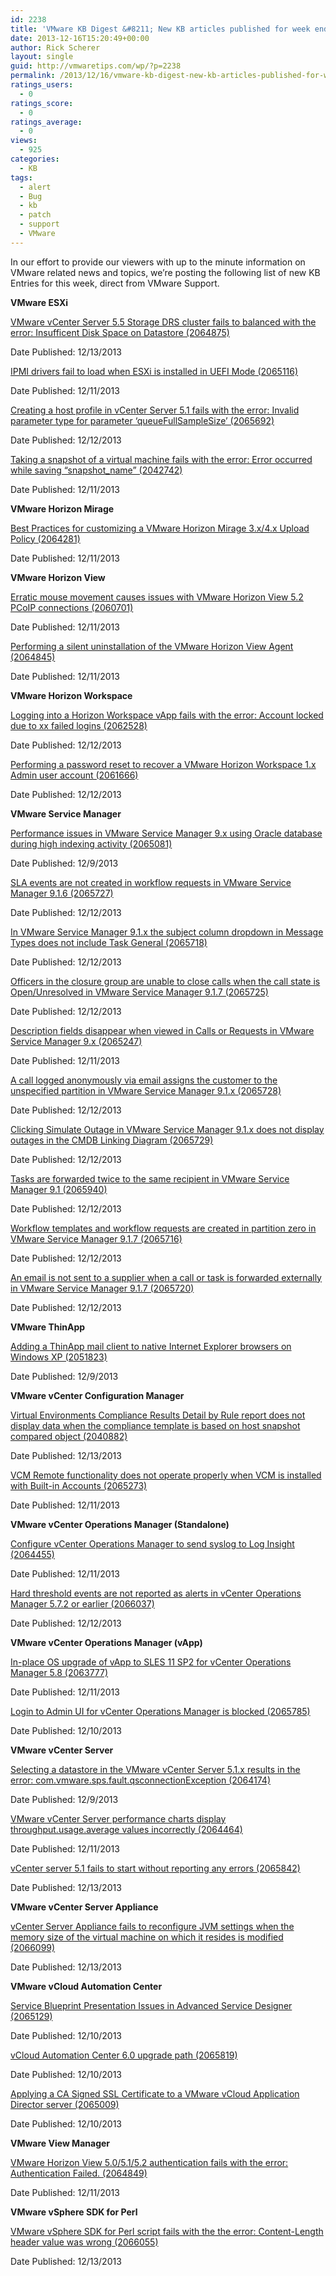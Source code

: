 ```yaml
---
id: 2238
title: 'VMware KB Digest &#8211; New KB articles published for week ending 12/14/13'
date: 2013-12-16T15:20:49+00:00
author: Rick Scherer
layout: single
guid: http://vmwaretips.com/wp/?p=2238
permalink: /2013/12/16/vmware-kb-digest-new-kb-articles-published-for-week-ending-121413/
ratings_users:
  - 0
ratings_score:
  - 0
ratings_average:
  - 0
views:
  - 925
categories:
  - KB
tags:
  - alert
  - Bug
  - kb
  - patch
  - support
  - VMware
---
```

In our effort to provide our viewers with up to the minute information on VMware related news and topics, we&#8217;re posting the following list of new KB Entries for this week, direct from VMware Support.

<!--more-->

**VMware ESXi**
  
<a href="http://kb.vmware.com/kb/2064875" target="_blank">VMware vCenter Server 5.5 Storage DRS cluster fails to balanced with the error: Insufficent Disk Space on Datastore (2064875)</a>
  
Date Published: 12/13/2013
  
<a href="http://kb.vmware.com/kb/2065116" target="_blank">IPMI drivers fail to load when ESXi is installed in UEFI Mode (2065116)</a>
  
Date Published: 12/11/2013
  
<a href="http://kb.vmware.com/kb/2065692" target="_blank">Creating a host profile in vCenter Server 5.1 fails with the error: Invalid parameter type for parameter ‘queueFullSampleSize’ (2065692)</a>
  
Date Published: 12/12/2013
  
<a href="http://kb.vmware.com/kb/2042742" target="_blank">Taking a snapshot of a virtual machine fails with the error: Error occurred while saving “snapshot_name” (2042742)</a>
  
Date Published: 12/11/2013

**VMware Horizon Mirage**
  
<a href="http://kb.vmware.com/kb/2064281" target="_blank">Best Practices for customizing a VMware Horizon Mirage 3.x/4.x Upload Policy (2064281)</a>
  
Date Published: 12/11/2013

**VMware Horizon View**
  
<a href="http://kb.vmware.com/kb/2060701" target="_blank">Erratic mouse movement causes issues with VMware Horizon View 5.2 PCoIP connections (2060701)</a>
  
Date Published: 12/11/2013
  
<a href="http://kb.vmware.com/kb/2064845" target="_blank">Performing a silent uninstallation of the VMware Horizon View Agent (2064845)</a>
  
Date Published: 12/11/2013

 **VMware Horizon Workspace**
  
<a href="http://kb.vmware.com/kb/2062528" target="_blank">Logging into a Horizon Workspace vApp fails with the error: Account locked due to xx failed logins (2062528)</a>
  
Date Published: 12/12/2013
  
<a href="http://kb.vmware.com/kb/2061666" target="_blank">Performing a password reset to recover a VMware Horizon Workspace 1.x Admin user account (2061666)</a>
  
Date Published: 12/12/2013

**VMware Service Manager**
  
<a href="http://kb.vmware.com/kb/2065081" target="_blank">Performance issues in VMware Service Manager 9.x using Oracle database during high indexing activity (2065081)</a>
  
Date Published: 12/9/2013
  
<a href="http://kb.vmware.com/kb/2065727" target="_blank">SLA events are not created in workflow requests in VMware Service Manager 9.1.6 (2065727)</a>
  
Date Published: 12/12/2013
  
<a href="http://kb.vmware.com/kb/2065718" target="_blank">In VMware Service Manager 9.1.x the subject column dropdown in Message Types does not include Task General (2065718)</a>
  
Date Published: 12/12/2013
  
<a href="http://kb.vmware.com/kb/2065725" target="_blank">Officers in the closure group are unable to close calls when the call state is Open/Unresolved in VMware Service Manager 9.1.7 (2065725)</a>
  
Date Published: 12/12/2013
  
<a href="http://kb.vmware.com/kb/2065247" target="_blank">Description fields disappear when viewed in Calls or Requests in VMware Service Manager 9.x (2065247)</a>
  
Date Published: 12/11/2013
  
<a href="http://kb.vmware.com/kb/2065728" target="_blank">A call logged anonymously via email assigns the customer to the unspecified partition in VMware Service Manager 9.1.x (2065728)</a>
  
Date Published: 12/12/2013
  
<a href="http://kb.vmware.com/kb/2065729" target="_blank">Clicking Simulate Outage in VMware Service Manager 9.1.x does not display outages in the CMDB Linking Diagram (2065729)</a>
  
Date Published: 12/12/2013
  
<a href="http://kb.vmware.com/kb/2065940" target="_blank">Tasks are forwarded twice to the same recipient in VMware Service Manager 9.1 (2065940)</a>
  
Date Published: 12/12/2013
  
<a href="http://kb.vmware.com/kb/2065716" target="_blank">Workflow templates and workflow requests are created in partition zero in VMware Service Manager 9.1.7 (2065716)</a>
  
Date Published: 12/12/2013
  
<a href="http://kb.vmware.com/kb/2065720" target="_blank">An email is not sent to a supplier when a call or task is forwarded externally in VMware Service Manager 9.1.7 (2065720)</a>
  
Date Published: 12/12/2013

**VMware ThinApp**
  
<a href="http://kb.vmware.com/kb/2051823" target="_blank">Adding a ThinApp mail client to native Internet Explorer browsers on Windows XP (2051823)</a>
  
Date Published: 12/9/2013

 **VMware vCenter Configuration Manager**
  
<a href="http://kb.vmware.com/kb/2040882" target="_blank">Virtual Environments Compliance Results Detail by Rule report does not display data when the compliance template is based on host snapshot compared object (2040882)</a>
  
Date Published: 12/13/2013
  
<a href="http://kb.vmware.com/kb/2065273" target="_blank">VCM Remote functionality does not operate properly when VCM is installed with Built-in Accounts (2065273)</a>
  
Date Published: 12/11/2013

 **VMware vCenter Operations Manager (Standalone)**
  
<a href="http://kb.vmware.com/kb/2064455" target="_blank">Configure vCenter Operations Manager to send syslog to Log Insight (2064455)</a>
  
Date Published: 12/11/2013
  
<a href="http://kb.vmware.com/kb/2066037" target="_blank">Hard threshold events are not reported as alerts in vCenter Operations Manager 5.7.2 or earlier (2066037)</a>
  
Date Published: 12/12/2013

 **VMware vCenter Operations Manager (vApp)**
  
<a href="http://kb.vmware.com/kb/2063777" target="_blank">In-place OS upgrade of vApp to SLES 11 SP2 for vCenter Operations Manager 5.8 (2063777)</a>
  
Date Published: 12/11/2013
  
<a href="http://kb.vmware.com/kb/2065785" target="_blank">Login to Admin UI for vCenter Operations Manager is blocked (2065785)</a>
  
Date Published: 12/10/2013

 **VMware vCenter Server**
  
<a href="http://kb.vmware.com/kb/2066224" target="_blank">Selecting a datastore in the VMware vCenter Server 5.1.x results in the error: com.vmware.sps.fault.qsconnectionException (2064174)</a>
  
Date Published: 12/9/2013
  
<a href="http://kb.vmware.com/kb/2064464" target="_blank">VMware vCenter Server performance charts display throughput.usage.average values incorrectly (2064464)</a>
  
Date Published: 12/11/2013
  
<a href="http://kb.vmware.com/kb/2065842" target="_blank">vCenter server 5.1 fails to start without reporting any errors (2065842)</a>
  
Date Published: 12/13/2013

 **VMware vCenter Server Appliance**
  
<a href="http://kb.vmware.com/kb/2066099" target="_blank">vCenter Server Appliance fails to reconfigure JVM settings when the memory size of the virtual machine on which it resides is modified (2066099)</a>
  
Date Published: 12/13/2013

**VMware vCloud Automation Center**
  
<a href="http://kb.vmware.com/kb/2065129" target="_blank">Service Blueprint Presentation Issues in Advanced Service Designer (2065129)</a>
  
Date Published: 12/10/2013
  
<a href="http://kb.vmware.com/kb/2065819" target="_blank">vCloud Automation Center 6.0 upgrade path (2065819)</a>
  
Date Published: 12/10/2013
  
<a href="http://kb.vmware.com/kb/2065009" target="_blank">Applying a CA Signed SSL Certificate to a VMware vCloud Application Director server (2065009)</a>
  
Date Published: 12/10/2013

**VMware View Manager**
  
<a href="http://kb.vmware.com/kb/2064849" target="_blank">VMware Horizon View 5.0/5.1/5.2 authentication fails with the error: Authentication Failed. (2064849)</a>
  
Date Published: 12/11/2013

**VMware vSphere SDK for Perl**
  
<a href="http://kb.vmware.com/kb/2066055" target="_blank">VMware vSphere SDK for Perl script fails with the the error: Content-Length header value was wrong (2066055)</a>
  
Date Published: 12/13/2013
